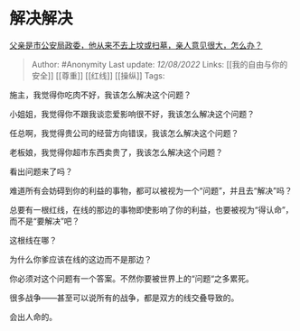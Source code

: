 # 解决解决
[父亲是市公安局政委，他从来不去上坟或扫墓，亲人意见很大，怎么办？](https://www.zhihu.com/question/52957812/answer/2618218226)

> Author: #Anonymity
> Last update: *12/08/2022*
> Links: [[我的自由与你的安全]] [[尊重]] [[红线]] [[操纵]]
> Tags:

施主，我觉得你吃肉不好，我该怎么解决这个问题？

小姐姐，我觉得你不跟我谈恋爱影响很不好，我该怎么解决这个问题？

任总啊，我觉得贵公司的经营方向错误，我该怎么解决这个问题？

老板娘，我觉得你超市东西卖贵了，我该怎么解决这个问题？

看出问题来了吗？

难道所有会妨碍到你的利益的事物，都可以被视为一个“问题”，并且去“解决”吗？

总要有一根红线，在线的那边的事物即使影响了你的利益，也要被视为“得认命”，而不是“要解决”吧？

这根线在哪？

为什么你爹应该在线的这边而不是那边？

你必须对这个问题有一个答案。不然你要被世界上的“问题“之多累死。

很多战争——甚至可以说所有的战争，都是双方的线交叠导致的。

会出人命的。

